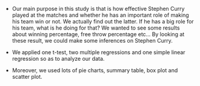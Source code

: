 - Our main purpose in this study is that is how effective Stephen Curry played at the matches and whether he has an important role of making his team win or not. We actually find out the latter. If he has a big role for his team, what is he doing for that? We wanted to see some results about winning percentage, free throw percentage etc… By looking at these result, we could make some inferences on Stephen Curry.

- We applied one t-test, two multiple regressions and one simple linear regression so as to analyze our data.

- Moreover, we used lots of pie charts, summary table, box plot and scatter plot.
